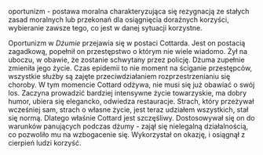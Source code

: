 oportunizm - postawa moralna charakteryzująca się rezygnacją ze stałych zasad moralnych lub przekonań dla osiągnięcia doraźnych korzyści, wybieranie zawsze tego, co jest w danej sytuacji korzystne.

Oportunizm w *Dżumie* przejawia się w postaci Cottarda. Jest on postacią zagadkową, popełnił on przestępstwo o którym nie wiele wiadomo. Żył na uboczu, w obawie, że zostanie schwytany przez policję. Dżuma zupełnie zmieniła jego życie. Czas epidemii to nie moment na ściganie przestępców, wszystkie służby są zajęte przeciwdziałaniem rozprzestrzenianiu się choroby. W tym momencie Cottard odżywa, nie musi się już obawiać o swój los. Zaczyna prowadzić bardziej intensywne życie towarzyskie, ma dobry humor, ubiera się elegancko, odwiedza restauracje. Strach, który przeżywał wcześniej sam, strach o własne życie, jest teraz udziałem wszystkich, stał się normą. Dlatego właśnie Cottard jest szczęśliwy. Dostosowywał się on do warunków panujących podczas dżumy - zajął się nielegalną działalnością, co pozwoliło mu na wzbogacenie się. Wykorzystał on okazję, i osiągnął z cierpień ludzi korzyść.